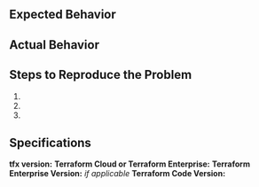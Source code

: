 ## Expected Behavior


## Actual Behavior


## Steps to Reproduce the Problem

  1.
  1.
  1.

## Specifications

**tfx version:**
**Terraform Cloud or Terraform Enterprise:**
**Terraform Enterprise Version:** _if applicable_
**Terraform Code Version:**